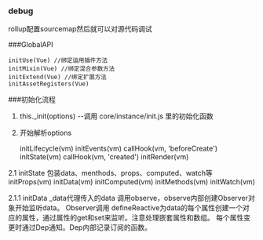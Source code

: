 
### debug
rollup配置sourcemap然后就可以对源代码调试

###GlobalAPI

    initUse(Vue) //绑定运用插件方法
    initMixin(Vue) //绑定混合参数方法
    initExtend(Vue) //绑定扩展方法
    initAssetRegisters(Vue) 

###初始化流程
1. this._init(options) --调用 core/instance/init.js 里的初始化函数
2. 开始解析options

    initLifecycle(vm)
    initEvents(vm)
    callHook(vm, 'beforeCreate')
    initState(vm)
    callHook(vm, 'created')
    initRender(vm)

2.1 initState 包装data、menthods、props、computed、watch等
    initProps(vm)
    initData(vm)
    initComputed(vm)
    initMethods(vm)
    initWatch(vm)

 2.1.1 initData
    _data代理传入的data
    调用observe，observe内部创建Observer对象开始监听data。
    Observer调用 defineReactive为data的每个属性创建一个对应的属性，通过属性的get和set来监听。注意处理嵌套属性和数组。
    每个属性变更时通过Dep通知。Dep内部记录订阅的函数。


